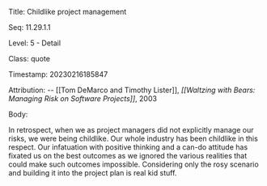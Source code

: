 Title:  Childlike project management

Seq:    11.29.1.1

Level:  5 - Detail

Class:  quote

Timestamp: 20230216185847

Attribution: -- [[Tom DeMarco and Timothy Lister]], *[[Waltzing with Bears: Managing Risk on Software Projects]]*, 2003

Body:

In retrospect, when we as project managers did not explicitly manage our risks, we were being childlike. Our whole industry has been childlike in this respect. Our infatuation with positive thinking and a can-do attitude has fixated us on the best outcomes as we ignored the various realities that could make such outcomes impossible. Considering only the rosy scenario and building it into the project plan is real kid stuff. 

